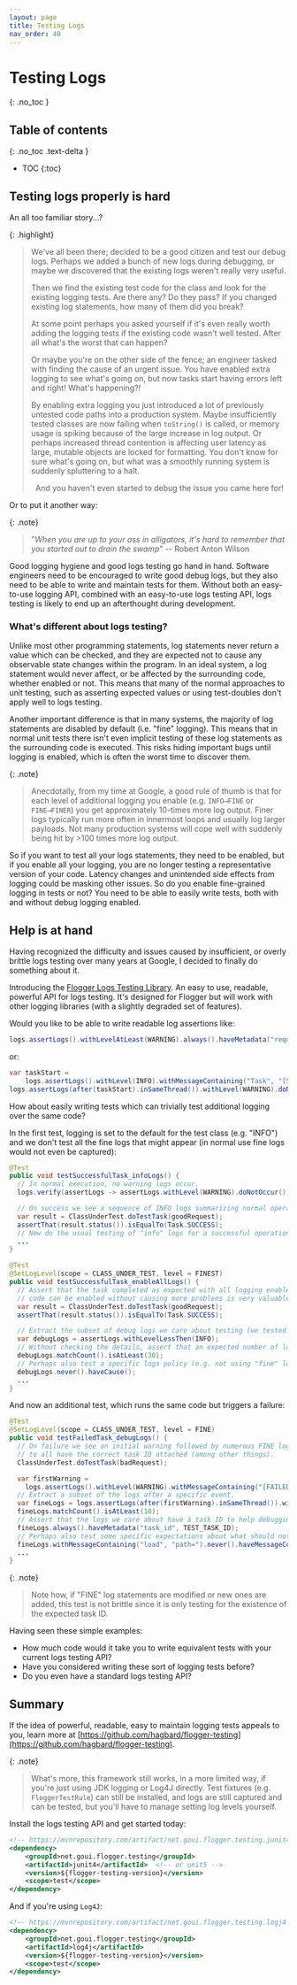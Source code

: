 ```yaml
---
layout: page
title: Testing Logs
nav_order: 40
---
```


<!-- @formatter:off -->
# Testing Logs
{: .no_toc }

## Table of contents
{: .no_toc .text-delta }

- TOC
{:toc}
<!-- @formatter:on -->

## Testing logs properly is hard

An all too familiar story...?

{: .highlight}
> We've all been there; decided to be a good citizen and test our debug logs. Perhaps we added a
> bunch of new logs during debugging, or maybe we discovered that the existing logs weren't really
> very useful.
>
> Then we find the existing test code for the class and look for the existing logging tests. Are
> there any? Do they pass? If you changed existing log statements, how many of them did you break?
>
> At some point perhaps you asked yourself if it's even really worth adding the logging tests if
> the existing code wasn't well tested. After all what's the worst that can happen?
>
> Or maybe you're on the other side of the fence; an engineer tasked with finding the cause of an
> urgent issue. You have enabled extra logging to see what's going on, but now tasks start having
> errors left and right! What's happening?!
>
> By enabling extra logging you just introduced a lot of previously untested code paths into a
> production system. Maybe insufficiently tested classes are now failing when `toString()` is
> called, or memory usage is spiking because of the large increase in log output. Or perhaps
> increased thread contention is affecting user latency as large, mutable objects are locked for
> formatting. You don't know for sure what's going on, but what was a smoothly running system is
> suddenly spluttering to a halt.
>
> <center>And you haven't even started to debug the issue you came here for!</center>

Or to put it another way:

{: .note}
> "*When you are up to your ass in alligators, it's hard to remember that you started
> out to drain the swamp*" -- Robert Anton Wilson

Good logging hygiene and good logs testing go hand in hand. Software engineers need to be encouraged
to write good debug logs, but they also need to be able to write and maintain tests for them.
Without both an easy-to-use logging API, combined with an easy-to-use logs testing API, logs testing
is likely to end up an afterthought during development.

### What's different about logs testing?

Unlike most other programming statements, log statements never return a value which can be checked,
and they are expected not to cause any observable state changes within the program. In an ideal
system, a log statement would never affect, or be affected by the surrounding code, whether enabled
or not. This means that many of the normal approaches to unit testing, such as asserting expected
values or using test-doubles don't apply well to logs testing.

Another important difference is that in many systems, the majority of log statements are disabled by
default (i.e. "fine" logging). This means that in normal unit tests there isn't even implicit
testing of these log statements as the surrounding code is executed. This risks hiding important
bugs until logging is enabled, which is often the worst time to discover them.

{: .note}
> Anecdotally, from my time at Google, a good rule of thumb is that for each level of additional
> logging you enable (e.g. `INFO⟶FINE` or `FINE⟶FINER`) you get approximately 10-times more log
> output. Finer logs typically run more often in innermost loops and usually log larger payloads.
> Not many production systems will cope well with suddenly being hit by >100 times more log output.

So if you want to test all your logs statements, they need to be enabled, but if you enable all your
logging, you are no longer testing a representative version of your code. Latency changes and
unintended side effects from logging could be masking other issues. So do you enable fine-grained
logging in tests or not? You need to be able to easily write tests, both with and without debug
logging enabled.

## Help is at hand

Having recognized the difficulty and issues caused by insufficient, or overly brittle logs testing
over many years at Google, I decided to finally do something about it.

Introducing the [Flogger Logs Testing Library](https://github.com/hagbard/flogger-testing). An easy
to use, readable, powerful API for logs testing. It's designed for Flogger but will work with other
logging libraries (with a slightly degraded set of features).

Would you like to be able to write readable log assertions like:

<!-- @formatter:off -->
```java
logs.assertLogs().withLevelAtLeast(WARNING).always().haveMetadata("request_id", REQUEST_ID);
```
<!-- @formatter:on -->

or:

<!-- @formatter:off -->
```java
var taskStart =
    logs.assertLogs().withLevel(INFO).withMessageContaining("Task", "[START]").getOnlyMatch(); 
logs.assertLogs(after(taskStart).inSameThread()).withLevel(WARNING).doNotOccur();
```
<!-- @formatter:on -->

How about easily writing tests which can trivially test additional logging over the same code?

In the first test, logging is set to the default for the test class (e.g. "INFO") and we don't test
all the fine logs that might appear (in normal use fine logs would not even be captured):

<!-- @formatter:off -->
```java
@Test
public void testSuccessfulTask_infoLogs() {
  // In normal execution, no warning logs occur.
  logs.verify(assertLogs -> assertLogs.withLevel(WARNING).doNotOccur());

  // On success we see a sequence of INFO logs summarizing normal operation.
  var result = ClassUnderTest.doTestTask(goodRequest);
  assertThat(result.status()).isEqualTo(Task.SUCCESS);
  // Now do the usual testing of "info" logs for a successful operation...
  ...
}

@Test
@SetLogLevel(scope = CLASS_UNDER_TEST, level = FINEST)
public void testSuccessfulTask_enableAllLogs() {
  // Assert that the task completed as expected with all logging enabled. Knowing that all logging
  // code can be enabled without causing more problems is very valuable.
  var result = ClassUnderTest.doTestTask(goodRequest);
  assertThat(result.status()).isEqualTo(Task.SUCCESS);

  // Extract the subset of debug logs we care about testing (we tested "info" logs above).
  var debugLogs = assertLogs.withLevelLessThen(INFO);
  // Without checking the details, assert that an expected number of logs occurred.
  debugLogs.matchCount().isAtLeast(30);
  // Perhaps also test a specific logs policy (e.g. not using "fine" logs to report exceptions).
  debugLogs.never().haveCause();
  ...
}
```

And now an additional test, which runs the same code but triggers a failure:

<!-- @formatter:off -->
```java
@Test
@SetLogLevel(scope = CLASS_UNDER_TEST, level = FINE)
public void testFailedTask_debugLogs() {
  // On failure we see an initial warning followed by numerous FINE log statements, which we expect
  // to all have the correct task ID attached (among other things).
  ClassUnderTest.doTestTask(badRequest);

  var firstWarning =
    logs.assertLogs().withLevel(WARNING).withMessageContaining("[FAILED]", TEST_TASK_NAME).getMatch(0);
  // Extract a subset of the logs after a specific event.
  var fineLogs = logs.assertLogs(after(firstWarning).inSameThread()).withLevel(FINE);
  fineLogs.matchCount().isAtLeast(10);
  // Assert that the logs we care about have a task ID to help debugging.
  fineLogs.always().haveMetadata("task_id", TEST_TASK_ID);
  // Perhaps also test some specific expectations about what should not be in these logs.
  fineLogs.withMessageContaining("load", "path=").never().haveMessageContaining("Access Denied");
  ...
}
```
<!-- @formatter:on -->

{: .note}
> Note how, if "FINE" log statements are modified or new ones are added, this test is not brittle
> since it is only testing for the existence of the expected task ID.

Having seen these simple examples:

* How much code would it take you to write equivalent tests with your current logs testing API?
* Have you considered writing these sort of logging tests before?
* Do you even have a standard logs testing API?

## Summary

If the idea of powerful, readable, easy to maintain logging tests appeals to you, learn more at
[https://github.com/hagbard/flogger-testing](https://github.com/hagbard/flogger-testing).

{: .note}
> What's more, this framework still works, in a more limited way, if you're just using JDK logging
> or Log4J directly. Test fixtures (e.g. `FloggerTestRule`) can still be installed, and logs are
> still captured and can be tested, but you'll have to manage setting log levels yourself.

Install the logs testing API and get started today:

<!-- @formatter:off -->
```xml
<!-- https://mvnrepository.com/artifact/net.goui.flogger.testing.junit4 -->
<dependency>
    <groupId>net.goui.flogger.testing</groupId>
    <artifactId>junit4</artifactId>  <!-- or unit5 -->
    <version>${flogger-testing-version}</version>
    <scope>test</scope>
</dependency>
```
<!-- @formatter:on -->

And if you're using `Log4J`:

<!-- @formatter:off -->
```xml
<!-- https://mvnrepository.com/artifact/net.goui.flogger.testing.logj4 -->
<dependency>
    <groupId>net.goui.flogger.testing</groupId>
    <artifactId>log4j</artifactId>
    <version>${flogger-testing-version}</version>
    <scope>test</scope>
</dependency>
```
<!-- @formatter:on -->
